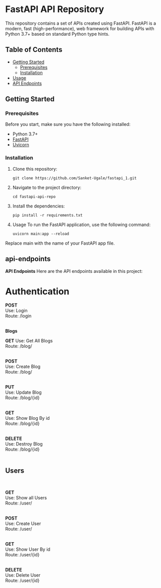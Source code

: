 # FastAPI API Repository

This repository contains a set of APIs created using FastAPI. FastAPI is a modern, fast (high-performance), web framework for building APIs with Python 3.7+ based on standard Python type hints.

## Table of Contents

- [Getting Started](#getting-started)
  - [Prerequisites](#prerequisites)
  - [Installation](#installation)
- [Usage](#usage)
- [API Endpoints](#api-endpoints)

## Getting Started

### Prerequisites

Before you start, make sure you have the following installed:

- Python 3.7+
- [FastAPI](https://fastapi.tiangolo.com/)
- [Uvicorn](https://www.uvicorn.org/)

### Installation

1. Clone this repository:

   ```shell
   git clone https://github.com/Sanket-Ugale/fastapi_1.git

2. Navigate to the project directory:

    ```shell
    cd fastapi-api-repo

3. Install the dependencies:

    ```shell
    pip install -r requirements.txt

4. Usage
   To run the FastAPI application, use the following command:

    ```shell
    uvicorn main:app --reload
Replace main with the name of your FastAPI app file.

## api-endpoints
<strong>API Endpoints</strong>
Here are the API endpoints available in this project:
<br><h1>Authentication</h1>


<strong>POST</strong><br>
Use: Login<br>
Route: /login<br><br>

<strong>Blogs</strong><br>


<strong>GET</strong>
Use: Get All Blogs<br>
Route: /blog/<br><br>



<strong>POST</strong><br>
Use: Create Blog<br>
Route: /blog/<br><br>



<strong>PUT</strong><br>
Use: Update Blog<br>
Route: /blog/{id}<br><br>



<strong>GET</strong><br>
Use: Show Blog By id<br>
Route: /blog/{id}<br><br>



<strong>DELETE</strong><br>
Use: Destroy Blog<br>
Route: /blog/{id}<br><br>


<h2>Users</h2><br>


<strong>GET</strong><br>
Use: Show all Users<br>
Route: /user/<br><br>



<strong>POST</strong><br>
Use: Create User<br>
Route: /user/<br><br>



<strong>GET</strong><br>
Use: Show User By id<br>
Route: /user/{id}<br><br>



<strong>DELETE</strong><br>
Use: Delete User<br>
Route: /user/{id}<br><br>